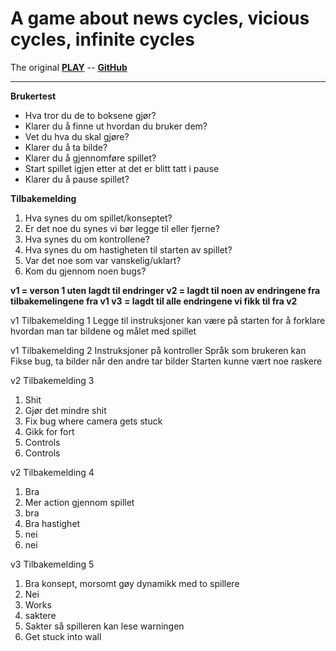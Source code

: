 # A game about news cycles, vicious cycles, infinite cycles

The original 
**[PLAY](https://ncase.itch.io/wbwwb)** -- **[GitHub](https://github.com/ncase/wbwwb)**

---

**Brukertest**


- Hva tror du de to boksene gjør?
- Klarer du å finne ut hvordan du bruker dem?
- Vet du hva du skal gjøre?
- Klarer du å ta bilde?
- Klarer du å gjennomføre spillet?
- Start spillet igjen etter at det er blitt tatt i pause
- Klarer du å pause spillet?


**Tilbakemelding**
1. Hva synes du om spillet/konseptet? 
2. Er det noe du synes vi bør legge til eller fjerne? 
3. Hva synes du om kontrollene? 
4. Hva synes du om hastigheten til starten av spillet? 
5. Var det noe som var vanskelig/uklart? 
6. Kom du gjennom noen bugs?



**v1 = verson 1 uten lagdt til endringer 
v2 = lagdt til noen av endringene fra tilbakemelingene fra v1
v3 = lagdt til alle endringene vi fikk til fra v2**

v1
Tilbakemelding 1 
Legge til instruksjoner kan være på starten for å forklare hvordan man tar bildene og målet med spillet

v1
Tilbakemelding 2 
Instruksjoner på kontroller
Språk som brukeren kan
Fikse bug, ta bilder når den andre tar bilder
Starten kunne vært noe raskere 

v2
Tilbakemelding 3 
1. Shit
2. Gjør det mindre shit
3. Fix bug where camera gets stuck
4. Gikk for fort 
5. Controls
6. Controls

v2
Tilbakemelding 4 
1. Bra
2. Mer action gjennom spillet
3. bra
4. Bra hastighet
5. nei
6. nei

v3
Tilbakemelding 5 
1. Bra konsept, morsomt gøy dynamikk med to spillere
2. Nei
3. Works
4. saktere
5. Sakter så spilleren kan lese warningen 
6. Get stuck into wall

